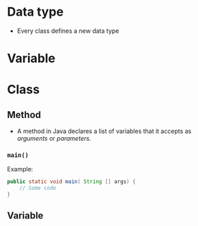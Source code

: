 # Data type
- Every class defines a new data type

# Variable
# Class
## Method
- A method in Java declares a list of variables that it accepts as *arguments* or *parameters*.
### ```main()```
Example:
```java
public static void main( String [] args) {
    // Some code
}
```
## Variable